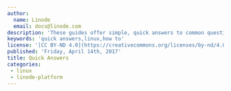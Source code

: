 ```yaml
---
author:
  name: Linode
  email: docs@linode.com
description: 'These guides offer simple, quick answers to common questions.'
keywords: 'quick answers,linux,how to'
license: '[CC BY-ND 4.0](https://creativecommons.org/licenses/by-nd/4.0)'
published: 'Friday, April 14th, 2017'
title: Quick Answers
categories:
 - linux
 - linode-platform
---
```

